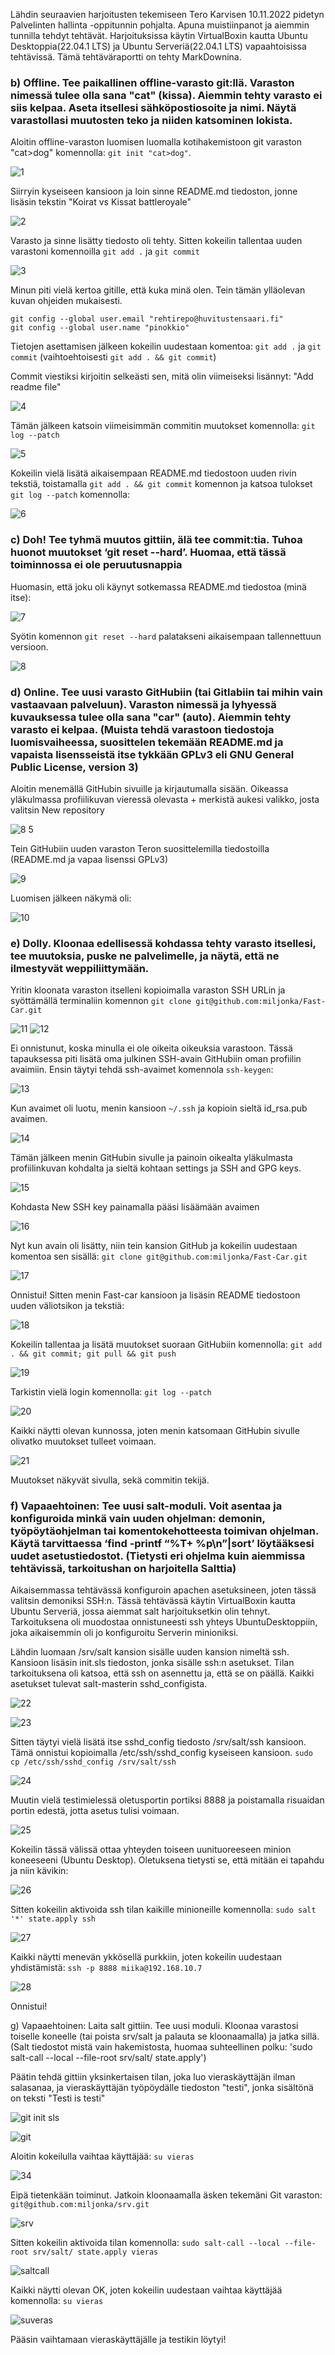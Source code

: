 Lähdin seuraavien harjoitusten tekemiseen Tero Karvisen 10.11.2022 pidetyn Palvelinten hallinta -oppitunnin pohjalta. Apuna muistiinpanot ja aiemmin tunnilla tehdyt tehtävät. Harjoituksissa käytin VirtualBoxin kautta Ubuntu Desktoppia(22.04.1 LTS) ja Ubuntu Serveriä(22.04.1 LTS) vapaahtoisissa tehtävissä. Tämä tehtäväraportti on tehty MarkDownina.

### b) Offline. Tee paikallinen offline-varasto git:llä. Varaston nimessä tulee olla sana "cat" (kissa). Aiemmin tehty varasto ei siis kelpaa. Aseta itsellesi sähköpostiosoite ja nimi. Näytä varastollasi muutosten teko ja niiden katsominen lokista.

Aloitin offline-varaston luomisen luomalla kotihakemistoon git varaston "cat>dog" komennolla: `git init "cat>dog"`. 

![1](https://user-images.githubusercontent.com/112076418/201332468-00ad65c0-aeeb-48ad-a935-8ab731ec1a51.png)

Siirryin kyseiseen kansioon ja loin sinne README.md tiedoston, jonne lisäsin tekstin "Koirat vs Kissat battleroyale"

![2](https://user-images.githubusercontent.com/112076418/201332477-c0f105a9-8e73-4da4-9eab-4504d52cd29d.png)

Varasto ja sinne lisätty tiedosto oli tehty. Sitten kokeilin tallentaa uuden varastoni komennoilla `git add .` ja `git commit` 

![3](https://user-images.githubusercontent.com/112076418/201333977-dcf44829-37b9-475b-9f3f-a7d43c7b8ab3.png)

Minun piti vielä kertoa gitille, että kuka minä olen. Tein tämän ylläolevan kuvan ohjeiden mukaisesti.
```
git config --global user.email "rehtirepo@huvitustensaari.fi"
git config --global user.name "pinokkio"
```
Tietojen asettamisen jälkeen kokeilin uudestaan komentoa: `git add .` ja `git commit` (vaihtoehtoisesti `git add . && git commit`)

Commit viestiksi kirjoitin selkeästi sen, mitä olin viimeiseksi lisännyt: "Add readme file" 

![4](https://user-images.githubusercontent.com/112076418/201336378-70b03c7d-53cc-4478-9e0e-fabbd6d9649a.png)

Tämän jälkeen katsoin viimeisimmän commitin muutokset komennolla: `git log --patch`

![5](https://user-images.githubusercontent.com/112076418/201337476-4633970c-f5ba-4a58-9dea-92e533ec8b1a.png)

Kokeilin vielä lisätä aikaisempaan README.md tiedostoon uuden rivin tekstiä, toistamalla `git add . && git commit` komennon ja katsoa tulokset `git log --patch` komennolla:

![6](https://user-images.githubusercontent.com/112076418/201338257-72033b71-1086-476d-a8f5-e26fb6534eb7.png)

### c) Doh! Tee tyhmä muutos gittiin, älä tee commit:tia. Tuhoa huonot muutokset ‘git reset --hard’. Huomaa, että tässä toiminnossa ei ole peruutusnappia

Huomasin, että joku oli käynyt sotkemassa README.md tiedostoa (minä itse):

![7](https://user-images.githubusercontent.com/112076418/201343131-9d652548-14bf-4917-9dc2-5d7cfb768264.png)

Syötin komennon `git reset --hard` palatakseni aikaisempaan tallennettuun versioon.

![8](https://user-images.githubusercontent.com/112076418/201343704-01014973-47b0-4a94-bf52-e3c5c89edbf2.png)

### d) Online. Tee uusi varasto GitHubiin (tai Gitlabiin tai mihin vain vastaavaan palveluun). Varaston nimessä ja lyhyessä kuvauksessa tulee olla sana "car" (auto). Aiemmin tehty varasto ei kelpaa. (Muista tehdä varastoon tiedostoja luomisvaiheessa, suosittelen tekemään README.md ja vapaista lisensseistä itse tykkään GPLv3 eli GNU General Public License, version 3)

Aloitin menemällä GitHubin sivuille ja kirjautumalla sisään. Oikeassa yläkulmassa profiilikuvan vieressä olevasta + merkistä aukesi valikko, josta valitsin New repository

![8 5](https://user-images.githubusercontent.com/112076418/201345372-d96d689b-9384-4416-810c-37879e2b790a.png)


Tein GitHubiin uuden varaston Teron suosittelemilla tiedostoilla (README.md ja vapaa lisenssi GPLv3) 

![9](https://user-images.githubusercontent.com/112076418/201345448-c47ac583-f7bc-42ce-a750-bf5ba0376095.png)

Luomisen jälkeen näkymä oli:

![10](https://user-images.githubusercontent.com/112076418/201351124-ac66b118-99df-46fd-bf90-c19dccbccd0b.png)

### e) Dolly. Kloonaa edellisessä kohdassa tehty varasto itsellesi, tee muutoksia, puske ne palvelimelle, ja näytä, että ne ilmestyvät weppiliittymään.

Yritin kloonata varaston itselleni kopioimalla varaston SSH URLin ja syöttämällä terminaliin komennon `git clone git@github.com:miljonka/Fast-Car.git`


![11](https://user-images.githubusercontent.com/112076418/201360295-ac0dae97-8507-45df-9625-c80d4dbea0b6.png) ![12](https://user-images.githubusercontent.com/112076418/201360717-860843bf-de56-43af-8e2f-496488f2dac3.png)

Ei onnistunut, koska minulla ei ole oikeita oikeuksia varastoon. Tässä tapauksessa piti lisätä oma julkinen SSH-avain GitHubiin oman profiilin avaimiin. Ensin täytyi tehdä ssh-avaimet komennola `ssh-keygen`:

![13](https://user-images.githubusercontent.com/112076418/201362064-23bb1c46-fae4-4ded-a3a8-581d6ec1f807.png)

Kun avaimet oli luotu, menin kansioon `~/.ssh` ja kopioin sieltä id_rsa.pub avaimen. 

![14](https://user-images.githubusercontent.com/112076418/201362605-ca60e475-d0c4-44ce-9900-70af134c443a.png)

Tämän jälkeen menin GitHubin sivulle ja painoin oikealta yläkulmasta profiilinkuvan kohdalta ja sieltä kohtaan settings ja SSH and GPG keys.

![15](https://user-images.githubusercontent.com/112076418/201363439-34c211fc-58d7-46b4-99ef-f3fb3c8ab82d.png)

Kohdasta New SSH key painamalla pääsi lisäämään avaimen

![16](https://user-images.githubusercontent.com/112076418/201364109-a5203d67-03a2-4de1-9ba2-408ad311e90f.png)

Nyt kun avain oli lisätty, niin tein kansion GitHub ja kokeilin uudestaan komentoa sen sisällä: `git clone git@github.com:miljonka/Fast-Car.git`

![17](https://user-images.githubusercontent.com/112076418/201364869-0ce358cf-56ff-4e48-959a-d4e7b2bc0b6d.png)

Onnistui! Sitten menin Fast-car kansioon ja lisäsin README tiedostoon uuden väliotsikon ja tekstiä:

![18](https://user-images.githubusercontent.com/112076418/201365830-20c74559-d5a4-4e6e-8e52-7a55ff9d4af3.png)

Kokeilin tallentaa ja lisätä muutokset suoraan GitHubiin komennolla: `git add . && git commit; git pull && git push`

![19](https://user-images.githubusercontent.com/112076418/201366304-bb8918db-d2ee-43a0-9908-0a4c8341313a.png)

Tarkistin vielä login komennolla: `git log --patch`

![20](https://user-images.githubusercontent.com/112076418/201366572-cc6d15cb-cee8-41da-8bb0-b39518fdf38f.png)

Kaikki näytti olevan kunnossa, joten menin katsomaan GitHubin sivulle olivatko muutokset tulleet voimaan.

![21](https://user-images.githubusercontent.com/112076418/201366907-42282c4f-daf1-4a9f-967c-8088eefa6d37.png)

Muutokset näkyvät sivulla, sekä commitin tekijä.

### f) Vapaaehtoinen: Tee uusi salt-moduli. Voit asentaa ja konfiguroida minkä vain uuden ohjelman: demonin, työpöytäohjelman tai komentokehotteesta toimivan ohjelman. Käytä tarvittaessa ‘find -printf “%T+ %p\n”|sort’ löytääksesi uudet asetustiedostot. (Tietysti eri ohjelma kuin aiemmissa tehtävissä, tarkoitushan on harjoitella Salttia)


Aikaisemmassa tehtävässä konfiguroin apachen asetuksineen, joten tässä valitsin demoniksi SSH:n.
Tässä tehtävässä käytin VirtualBoxin kautta Ubuntu Serveriä, jossa aiemmat salt harjoituksetkin olin tehnyt. Tarkoituksena oli muodostaa onnistuneesti ssh yhteys UbuntuDesktoppiin, joka aikaisemmin oli jo konfiguroitu Serverin minioniksi.

Lähdin luomaan /srv/salt kansion sisälle uuden kansion nimeltä ssh. Kansioon lisäsin init.sls tiedoston, jonka sisälle ssh:n asetukset. Tilan tarkoituksena oli katsoa, että ssh on asennettu ja, että se on päällä. Kaikki asetukset tulevat salt-masterin sshd_configista.

![22](https://user-images.githubusercontent.com/112076418/201522940-8ce1aecc-251f-488f-adb6-71456c689f0b.png) 

![23](https://user-images.githubusercontent.com/112076418/201523157-98ad7581-27ce-4c20-95a6-37812be0ab3b.png)


Sitten täytyi vielä lisätä itse sshd_config tiedosto /srv/salt/ssh kansioon. Tämä onnistui kopioimalla /etc/ssh/sshd_config kyseiseen kansioon.
`sudo cp /etc/ssh/sshd_config /srv/salt/ssh`

![24](https://user-images.githubusercontent.com/112076418/201523162-3c48128d-ccbd-4f6b-be2f-45b7434d1754.png)

Muutin vielä testimielessä oletusportin portiksi 8888 ja poistamalla risuaidan portin edestä, jotta asetus tulisi voimaan.

![25](https://user-images.githubusercontent.com/112076418/201523428-1e199a3a-0e36-48a9-8947-19577f01d623.png)

Kokeilin tässä välissä ottaa yhteyden toiseen uunituoreeseen minion koneeseeni (Ubuntu Desktop). Oletuksena tietysti se, että mitään ei tapahdu ja niin kävikin: 

![26](https://user-images.githubusercontent.com/112076418/201523816-d0698b35-1699-404f-aa6c-9092e5d80823.png)

Sitten kokeilin aktivoida ssh tilan kaikille minioneille komennolla: `sudo salt '*' state.apply ssh`

![27](https://user-images.githubusercontent.com/112076418/201523906-9ec72ed2-057a-4145-947e-3c8358e99a10.png)

Kaikki näytti menevän ykkösellä purkkiin, joten kokeilin uudestaan yhdistämistä: `ssh -p 8888 miika@192.168.10.7`

![28 ](https://user-images.githubusercontent.com/112076418/201524387-9ab5b301-08f2-4afb-9ebf-5dc5fe82c698.png)

Onnistui!

g) Vapaaehtoinen: Laita salt gittiin. Tee uusi moduli. Kloonaa varastosi toiselle koneelle (tai poista srv/salt ja palauta se kloonaamalla) ja jatka sillä. (Salt tiedostot mistä vain hakemistosta, huomaa suhteellinen polku: 'sudo salt-call --local --file-root srv/salt/ state.apply')

Päätin tehdä gittiin yksinkertaisen tilan, joka luo vieraskäyttäjän ilman salasanaa, ja vieraskäyttäjän työpöydälle tiedoston "testi", jonka sisältönä on teksti "Testi is testi"

![git init sls](https://user-images.githubusercontent.com/112076418/201546601-a1f61ed7-73b1-4838-9747-fccb34e3a4c1.png)

![git](https://user-images.githubusercontent.com/112076418/201546687-36de3668-39c4-4715-b963-f4e53bae9f65.png)

Aloitin kokeilulla vaihtaa käyttäjää: `su vieras`

![34](https://user-images.githubusercontent.com/112076418/201546802-2bb847fc-134a-4570-bfbf-a100f3b6bd08.png)

Eipä tietenkään toiminut. Jatkoin kloonaamalla äsken tekemäni Git varaston: `git@github.com:miljonka/srv.git`

![srv](https://user-images.githubusercontent.com/112076418/201547035-797cf2e2-3bdf-4d34-a7ef-d573141514d3.png)

Sitten kokeilin aktivoida tilan komennolla: `sudo salt-call --local --file-root srv/salt/ state.apply vieras`

![saltcall](https://user-images.githubusercontent.com/112076418/201547162-77291dd0-5e3d-42a6-9bd8-4718b373d04e.png)

Kaikki näytti olevan OK, joten kokeilin uudestaan vaihtaa käyttäjää komennolla: `su vieras`

![suveras](https://user-images.githubusercontent.com/112076418/201547296-4e6e6d72-4435-413d-9169-d9fdae2eecd7.png)

Pääsin vaihtamaan vieraskäyttäjälle ja testikin löytyi! 



